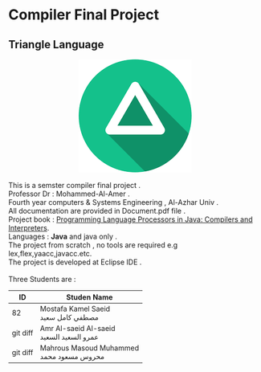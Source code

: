 # Compiler Final Project

## Triangle Language
<p align="center"> 
<img src="https://github.com/mostafamt/MyRepo/blob/master/index.png">
</p>

This is a semster compiler final project .<br>
Professor Dr : Mohammed-Al-Amer .<br>
Fourth year computers & Systems Engineering , Al-Azhar Univ .<br>
All documentation are provided in Document.pdf file .<br>
Project book : [Programming Language Processors in Java: Compilers and Interpreters](https://www.amazon.com/Programming-Language-Processors-Java-Interpreters/dp/0130257869).<br>
Languages : **Java** and java only .<br>
The project from scratch , no tools are required e.g lex,flex,yaacc,javacc.etc.<br>
The project is developed at Eclipse IDE .<br><br>
Three Students are :

| ID | Studen Name |
| --- | --- |
| 82 | Mostafa Kamel Saeid <br> مصطفي كامل سعيد|
| git diff | Amr Al-saeid Al-saeid <br>عمرو السعيد السعيد  |
| git diff | Mahrous Masoud Muhammed<br>محروس مسعود محمد |

